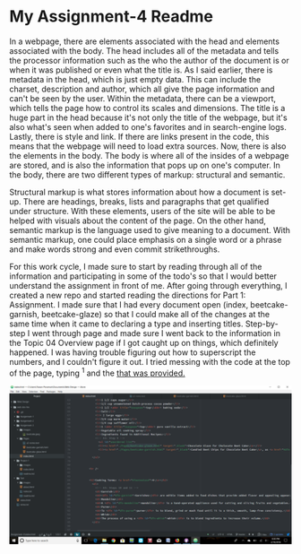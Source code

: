 # My Assignment-4 Readme

In a webpage, there are elements associated with the head and elements associated with the body. The head includes all of the metadata and tells the processor information such as the who the author of the document is or when it was published or even what the title is. As I said earlier, there is metadata in the head, which is just empty data. This can include the charset, description and author, which all give the page information and can't be seen by the user. Within the metadata, there can be a viewport, which tells the page how to control its scales and dimensions. The title is a huge part in the head because it's not only the title of the webpage, but it's also what's seen when added to one's favorites and in search-engine logs. Lastly, there is style and link. If there are links present in the code, this means that the webpage will need to load extra sources. Now, there is also the elements in the body. The body is where all of the insides of a webpage are stored, and is also the information that pops up on one's computer. In the body, there are two different types of markup: structural and semantic.

Structural markup is what stores information about how a document is set-up. There are headings, breaks, lists and paragraphs that get qualified under structure. With these elements, users of the site will be able to be helped with visuals about the content of the page. On the other hand, semantic markup is the language used to give meaning to a document. With semantic markup, one could place emphasis on a single word or a phrase and make words strong and even commit strikethroughs.

For this work cycle, I made sure to start by reading through all of the information and participating in some of the todo's so that I would better understand the assignment in front of me. After going through everything, I created a new repo and started reading the directions for Part 1: Assignment. I made sure that I had every document open (index, beetcake-garnish, beetcake-glaze) so that I could make all of the changes at the same time when it came to declaring a type and inserting titles. Step-by-step I went through page and made sure I went back to the information in the Topic 04 Overview page if I got caught up on things, which definitely happened. I was having trouble figuring out how to superscript the numbers, and I couldn't figure it out. I tried messing with the code at the top of the page, typing <sup>1</sup> and the <a href> that was provided.

![Screenshot](./Images/Capture.PNG)
